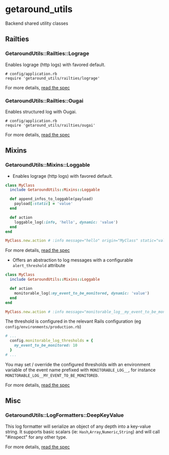 # getaround_utils

Backend shared utility classes

## Railties

### GetaroundUtils::Railties::Lograge

Enables lograge (http logs) with favored default.
```
# config/application.rb
require 'getaround_utils/railties/lograge'
```

For more details, [read the spec](spec/getaround_utils/railties/lograge_spec.rb)

### GetaroundUtils::Railties::Ougai

Enables structured log with Ougai.
```
# config/application.rb
require 'getaround_utils/railties/ougai'
```

For more details, [read the spec](spec/getaround_utils/railties/ougai_spec.rb)

## Mixins

### GetaroundUtils::Mixins::Loggable

- Enables lograge (http logs) with favored default.
```ruby
class MyClass
  include GetaroundUtils::Mixins::Loggable

  def append_infos_to_loggable(payload)
    payload[:static] = 'value'
  end

  def action
    loggable_log(:info, 'hello', dynamic: 'value')
  end
end

MyClass.new.action # :info message="hello" origin="MyClass" static="value" dynamic="value"

```

For more details, [read the spec](spec/getaround_utils/mixins/loggable_spec.rb)

- Offers an abstraction to log messages with a configurable `alert_threshold` attribute

```ruby
class MyClass
  include GetaroundUtils::Mixins::Loggable

  def action
    monitorable_log(:my_event_to_be_monitored, dynamic: 'value')
  end
end

MyClass.new.action # :info message="monitorable_log__my_event_to_be_monitored" origin="MyClass" dynamic="value", threshold=10
```
The threshold is configured in the relevant Rails configuration (eg `config/environments/production.rb`)
```ruby
# ...
  config.monitorable_log_thresholds = {
    my_event_to_be_monitored: 10
  }
# ...
```
You may set / override the configured thresholds with an environment variable of the event name prefixed with `MONITORABLE_LOG__`, for instance `MONITORABLE_LOG__MY_EVENT_TO_BE_MONITORED`.

For more details, [read the spec](spec/getaround_utils/mixins/loggable_spec.rb#L171)

## Misc

### GetaroundUtils::LogFormatters::DeepKeyValue

This log formatter will serialize an object of any depth into a key-value string.
It supports basic scalars (ie: `Hash`,`Array`,`Numeric`,`String`) and will call "#inspect" for any other type.

For more details, [read the spec](spec/getaround_utils/log_formatters/deep_key_value_spec.rb)


